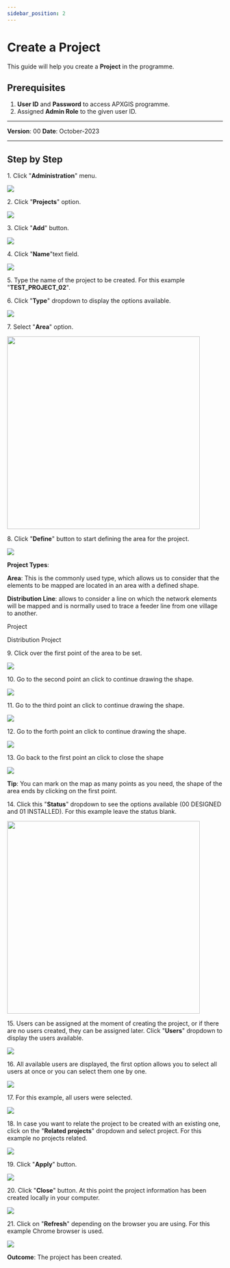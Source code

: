 ```yaml
---
sidebar_position: 2
---
```


# Create a Project

This guide will help you create a **Project** in the programme.

## **Prerequisites**
1.	**User ID** and **Password** to access APXGIS programme.
2.	Assigned **Admin Role** to the given user ID.


------------

**Version**: 00
**Date**: October-2023

------------
## **Step by Step**

1\. Click "**Administration**" menu.

![](/img/MNG-PRO-CRE-01/MNG-PRO-CRE-01_STP1.png)


2\. Click "**Projects**" option.

![](/img/MNG-PRO-CRE-01/MNG-PRO-CRE-01_STP2.png)


3\. Click "**Add**" button.

![](/img/MNG-PRO-CRE-01/MNG-PRO-CRE-01_STP3.png)


4\. Click "**Name**"text field.

![](/img/MNG-PRO-CRE-01/MNG-PRO-CRE-01_STP4.png)


5\. Type  the name of the project  to be created. For this example "**TEST_PROJECT_02**".


6\. Click "**Type**" dropdown to display the options available.

![](/img/MNG-PRO-CRE-01/MNG-PRO-CRE-01_STP6.png)


7\. Select "**Area**" option.

<img src="/img/MNG-PRO-CRE-01/MNG-PRO-CRE-01_STP7.png" width="450px"/>


8\. Click "**Define**" button to start defining the area for the project.

![](/img/MNG-PRO-CRE-01/MNG-PRO-CRE-01_STP8.png)

**Project Types**:

**Area**: This is the commonly used type, which allows us to consider that the elements to be mapped are located in an area with a defined shape.

**Distribution Line**: allows to consider a line on which the network elements will be mapped and is normally used to trace a feeder line from one village to another.

Project

Distribution Project

9\. Click over the first point of the area to be set.

![](/img/MNG-PRO-CRE-01/MNG-PRO-CRE-01_STP9.png)


10\. Go to the second point an click to continue drawing the shape.

![](/img/MNG-PRO-CRE-01/MNG-PRO-CRE-01_STP10.png)


11\. Go to the third point an click to continue drawing the shape.

![](/img/MNG-PRO-CRE-01/MNG-PRO-CRE-01_STP11.png)


12\. Go to the forth point an click to continue drawing the shape.

![](/img/MNG-PRO-CRE-01/MNG-PRO-CRE-01_STP12.png)


13\. Go back to the first point an click to close the shape

![](/img/MNG-PRO-CRE-01/MNG-PRO-CRE-01_STP13.png)


**Tip**: You can mark on the map as many points as you need, the shape of the area ends by clicking on the first point.


14\. Click this "**Status**" dropdown to see the options available (00 DESIGNED and 01 INSTALLED). For this example leave the status blank.

<img src="/img/MNG-PRO-CRE-01/MNG-PRO-CRE-01_STP14.png" width="450px"/>


15\. Users can be assigned at the moment of creating the project, or if there are no users created, they can be assigned later. Click "**Users**" dropdown to display the users available.

![](/img/MNG-PRO-CRE-01/MNG-PRO-CRE-01_STP15.png)


16\. All available users are displayed, the first option allows you to select all users at once or you can select them one by one.

![](/img/MNG-PRO-CRE-01/MNG-PRO-CRE-01_STP16.png)


17\. For this example, all users were selected.

![](/img/MNG-PRO-CRE-01/MNG-PRO-CRE-01_STP17.png)


18\. In case you want to relate the project to be created with an existing one, click on the "**Related projects**" dropdown  and select project. For this example no projects related.

![](/img/MNG-PRO-CRE-01/MNG-PRO-CRE-01_STP18.png)


19\. Click "**Apply**" button.

![](/img/MNG-PRO-CRE-01/MNG-PRO-CRE-01_STP19.png)


20\. Click "**Close**" button. At this point the project information has been created locally in your computer.

![](/img/MNG-PRO-CRE-01/MNG-PRO-CRE-01_STP20.png)

21\. Click on "**Refresh**" depending on the browser you are using. For this example Chrome browser is used.

![](/img/MNG-PRO-CRE-01/MNG-PRO-CRE-01_STP21.png)


**Outcome**: The project has been created.
